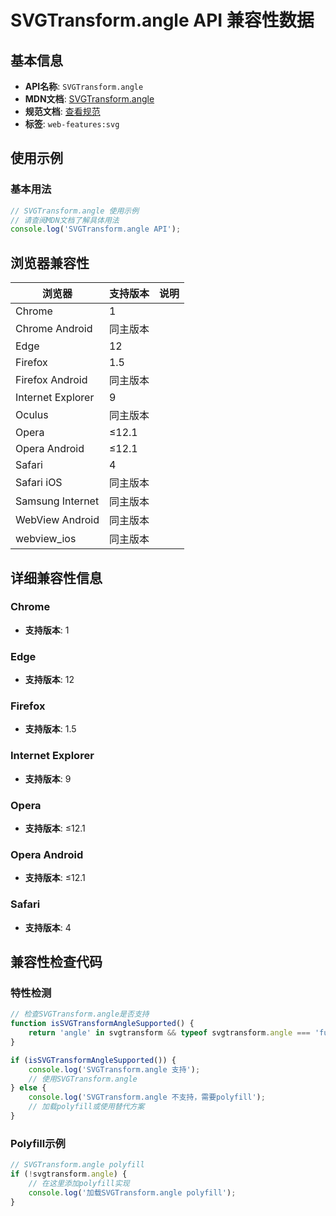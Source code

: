 # SVGTransform.angle API 兼容性数据

## 基本信息

- **API名称**: `SVGTransform.angle`
- **MDN文档**: [SVGTransform.angle](https://developer.mozilla.org/docs/Web/API/SVGTransform/angle)
- **规范文档**: [查看规范](https://svgwg.org/svg2-draft/coords.html#__svg__SVGTransform__angle)
- **标签**: `web-features:svg`

## 使用示例

### 基本用法

```javascript
// SVGTransform.angle 使用示例
// 请查阅MDN文档了解具体用法
console.log('SVGTransform.angle API');
```

## 浏览器兼容性

| 浏览器 | 支持版本 | 说明 |
|--------|----------|------|
| Chrome | 1 |  |
| Chrome Android | 同主版本 |  |
| Edge | 12 |  |
| Firefox | 1.5 |  |
| Firefox Android | 同主版本 |  |
| Internet Explorer | 9 |  |
| Oculus | 同主版本 |  |
| Opera | ≤12.1 |  |
| Opera Android | ≤12.1 |  |
| Safari | 4 |  |
| Safari iOS | 同主版本 |  |
| Samsung Internet | 同主版本 |  |
| WebView Android | 同主版本 |  |
| webview_ios | 同主版本 |  |

## 详细兼容性信息

### Chrome

- **支持版本**: 1

### Edge

- **支持版本**: 12

### Firefox

- **支持版本**: 1.5

### Internet Explorer

- **支持版本**: 9

### Opera

- **支持版本**: ≤12.1

### Opera Android

- **支持版本**: ≤12.1

### Safari

- **支持版本**: 4

## 兼容性检查代码

### 特性检测

```javascript
// 检查SVGTransform.angle是否支持
function isSVGTransformAngleSupported() {
    return 'angle' in svgtransform && typeof svgtransform.angle === 'function';
}

if (isSVGTransformAngleSupported()) {
    console.log('SVGTransform.angle 支持');
    // 使用SVGTransform.angle
} else {
    console.log('SVGTransform.angle 不支持，需要polyfill');
    // 加载polyfill或使用替代方案
}
```

### Polyfill示例

```javascript
// SVGTransform.angle polyfill
if (!svgtransform.angle) {
    // 在这里添加polyfill实现
    console.log('加载SVGTransform.angle polyfill');
}
```

